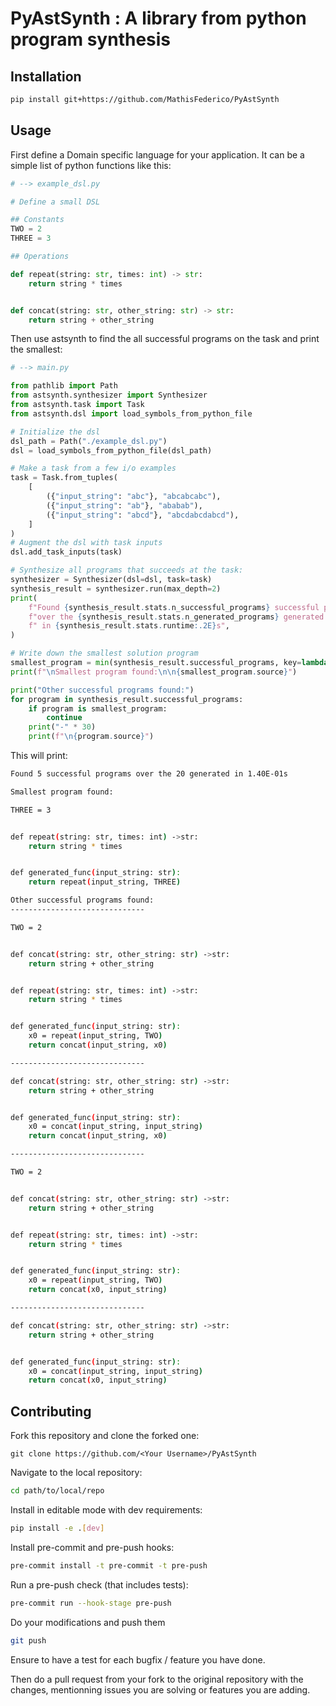 # PyAstSynth : A library from python program synthesis

## Installation

```bash
pip install git+https://github.com/MathisFederico/PyAstSynth
```

## Usage

First define a Domain specific language for your application.
It can be a simple list of python functions like this:

```python
# --> example_dsl.py

# Define a small DSL

## Constants
TWO = 2
THREE = 3

## Operations

def repeat(string: str, times: int) -> str:
    return string * times


def concat(string: str, other_string: str) -> str:
    return string + other_string

```

Then use astsynth to find the all successful programs on the task and print the smallest:

```python
# --> main.py

from pathlib import Path
from astsynth.synthesizer import Synthesizer
from astsynth.task import Task
from astsynth.dsl import load_symbols_from_python_file

# Initialize the dsl
dsl_path = Path("./example_dsl.py")
dsl = load_symbols_from_python_file(dsl_path)

# Make a task from a few i/o examples
task = Task.from_tuples(
    [
        ({"input_string": "abc"}, "abcabcabc"),
        ({"input_string": "ab"}, "ababab"),
        ({"input_string": "abcd"}, "abcdabcdabcd"),
    ]
)
# Augment the dsl with task inputs
dsl.add_task_inputs(task)

# Synthesize all programs that succeeds at the task:
synthesizer = Synthesizer(dsl=dsl, task=task)
synthesis_result = synthesizer.run(max_depth=2)
print(
    f"Found {synthesis_result.stats.n_successful_programs} successful programs"
    f"over the {synthesis_result.stats.n_generated_programs} generated programs",
    f" in {synthesis_result.stats.runtime:.2E}s",
)

# Write down the smallest solution program
smallest_program = min(synthesis_result.successful_programs, key=lambda p: len(p))
print(f"\nSmallest program found:\n\n{smallest_program.source}")

print("Other successful programs found:")
for program in synthesis_result.successful_programs:
    if program is smallest_program:
        continue
    print("-" * 30)
    print(f"\n{program.source}")

```

This will print:

```bash
Found 5 successful programs over the 20 generated in 1.40E-01s

Smallest program found:

THREE = 3


def repeat(string: str, times: int) ->str:
    return string * times


def generated_func(input_string: str):
    return repeat(input_string, THREE)

Other successful programs found:
------------------------------

TWO = 2


def concat(string: str, other_string: str) ->str:
    return string + other_string


def repeat(string: str, times: int) ->str:
    return string * times


def generated_func(input_string: str):
    x0 = repeat(input_string, TWO)
    return concat(input_string, x0)

------------------------------

def concat(string: str, other_string: str) ->str:
    return string + other_string


def generated_func(input_string: str):
    x0 = concat(input_string, input_string)
    return concat(input_string, x0)

------------------------------

TWO = 2


def concat(string: str, other_string: str) ->str:
    return string + other_string


def repeat(string: str, times: int) ->str:
    return string * times


def generated_func(input_string: str):
    x0 = repeat(input_string, TWO)
    return concat(x0, input_string)

------------------------------

def concat(string: str, other_string: str) ->str:
    return string + other_string


def generated_func(input_string: str):
    x0 = concat(input_string, input_string)
    return concat(x0, input_string)

```

## Contributing

Fork this repository and clone the forked one:
```
git clone https://github.com/<Your Username>/PyAstSynth
```

Navigate to the local repository:
```bash
cd path/to/local/repo
```

Install in editable mode with dev requirements:
```bash
pip install -e .[dev]
```

Install pre-commit and pre-push hooks:
```bash
pre-commit install -t pre-commit -t pre-push
```

Run a pre-push check (that includes tests):
```bash
pre-commit run --hook-stage pre-push
```

Do your modifications and push them
```bash
git push
```

Ensure to have a test for each bugfix / feature you have done.

Then do a pull request from your fork to the original repository with the changes, mentionning issues you are solving or features you are adding.
